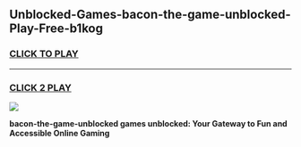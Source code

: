 
## Unblocked-Games-bacon-the-game-unblocked-Play-Free-b1kog
<h3>
<a href="https://premium76.site?title=bacon-the-game-unblocked&ref=09A">CLICK TO PLAY</a></h3>
<hr>

<h3>
<a href="https://premium76.site?title=bacon-the-game-unblocked&ref=09A">CLICK 2 PLAY</a>
  
</h3>

<a href="https://premium76.site?title=bacon-the-game-unblocked&ref=09A"><img src="https://clearcache.store/games.png"></a>


**bacon-the-game-unblocked games unblocked: Your Gateway to Fun and Accessible Online Gaming**
